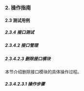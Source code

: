 ### 2. 操作指南

#### 2.3 测试用例

##### 2.3.4 接口测试

##### 2.3.4.2 接口管理

##### 2.3.4.2.3 删除接口模块

本节介绍删除接口模块的具体操作过程。

##### 2.3.4.2.3.1 操作步骤
